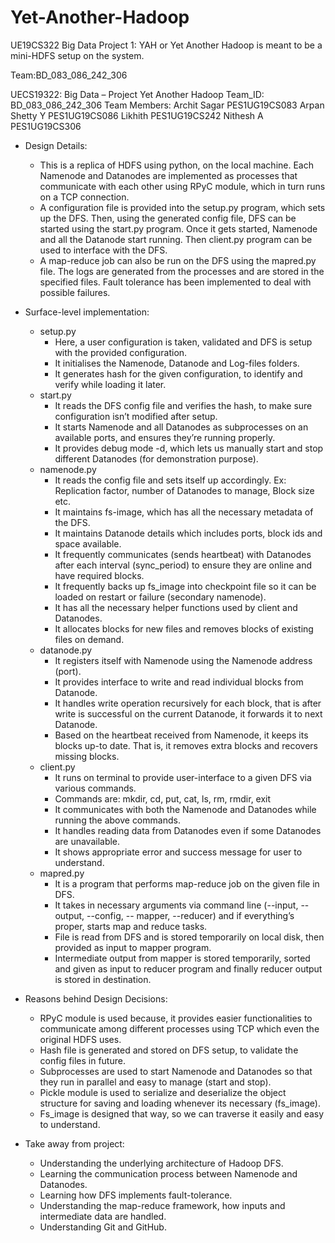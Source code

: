 # Yet-Another-Hadoop
UE19CS322 Big Data Project 1: YAH or Yet Another Hadoop is meant to be a mini-HDFS setup on the system.

Team:BD_083_086_242_306

UECS19322: Big Data – Project
Yet Another Hadoop
Team_ID: BD_083_086_242_306
Team Members:
Archit Sagar PES1UG19CS083
Arpan Shetty Y PES1UG19CS086
Likhith PES1UG19CS242
Nithesh A PES1UG19CS306

- Design Details:
  - This is a replica of HDFS using python, on the local machine. Each Namenode and
Datanodes are implemented as processes that communicate with each other using RPyC
module, which in turn runs on a TCP connection.
  - A configuration file is provided into the setup.py program, which sets up the DFS. Then,
using the generated config file, DFS can be started using the start.py program. Once it gets
started, Namenode and all the Datanode start running. Then client.py program can be used
to interface with the DFS.
  - A map-reduce job can also be run on the DFS using the mapred.py file. The logs are
generated from the processes and are stored in the specified files. Fault tolerance has been
implemented to deal with possible failures.

- Surface-level implementation:
  - setup.py
    - Here, a user configuration is taken, validated and DFS is setup with the
      provided configuration.
    - It initialises the Namenode, Datanode and Log-files folders.
    - It generates hash for the given configuration, to identify and verify while
loading it later.
  - start.py
    - It reads the DFS config file and verifies the hash, to make sure configuration
isn’t modified after setup.
    - It starts Namenode and all Datanodes as subprocesses on an available ports,
and ensures they’re running properly.
    - It provides debug mode -d, which lets us manually start and stop different
Datanodes (for demonstration purpose).
  - namenode.py
    - It reads the config file and sets itself up accordingly. Ex: Replication factor,
number of Datanodes to manage, Block size etc.
    - It maintains fs-image, which has all the necessary metadata of the DFS.
    - It maintains Datanode details which includes ports, block ids and space
available.
    - It frequently communicates (sends heartbeat) with Datanodes after each
interval (sync_period) to ensure they are online and have required blocks.
    - It frequently backs up fs_image into checkpoint file so it can be loaded on
restart or failure (secondary namenode).
    - It has all the necessary helper functions used by client and Datanodes.
    - It allocates blocks for new files and removes blocks of existing files on demand.
  - datanode.py
    - It registers itself with Namenode using the Namenode address (port).
    - It provides interface to write and read individual blocks from Datanode.
    - It handles write operation recursively for each block, that is after write is
successful on the current Datanode, it forwards it to next Datanode.
    - Based on the heartbeat received from Namenode, it keeps its blocks up-to
date. That is, it removes extra blocks and recovers missing blocks.
  - client.py
    - It runs on terminal to provide user-interface to a given DFS via various
commands.
    - Commands are: mkdir, cd, put, cat, ls, rm, rmdir, exit
    - It communicates with both the Namenode and Datanodes while running the
above commands.
    - It handles reading data from Datanodes even if some Datanodes are
unavailable.
    - It shows appropriate error and success message for user to understand.
  - mapred.py
    - It is a program that performs map-reduce job on the given file in DFS.
    - It takes in necessary arguments via command line (--input, --output, --config, --
mapper, --reducer) and if everything’s proper, starts map and reduce tasks.
    - File is read from DFS and is stored temporarily on local disk, then provided as
input to mapper program.
    - Intermediate output from mapper is stored temporarily, sorted and given as
input to reducer program and finally reducer output is stored in destination.

- Reasons behind Design Decisions:
  - RPyC module is used because, it provides easier functionalities to communicate
among different processes using TCP which even the original HDFS uses.
  - Hash file is generated and stored on DFS setup, to validate the config files in future.
  - Subprocesses are used to start Namenode and Datanodes so that they run in parallel
and easy to manage (start and stop).
  - Pickle module is used to serialize and deserialize the object structure for saving and
loading whenever its necessary (fs_image).
  - Fs_image is designed that way, so we can traverse it easily and easy to understand.
- Take away from project:
  - Understanding the underlying architecture of Hadoop DFS.
  - Learning the communication process between Namenode and Datanodes.
  - Learning how DFS implements fault-tolerance.
  - Understanding the map-reduce framework, how inputs and intermediate data are
handled.
  - Understanding Git and GitHub.
